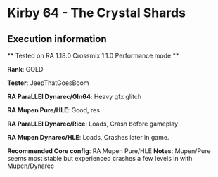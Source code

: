# Kirby 64 - The Crystal Shards 

## Execution information

** Tested on RA 1.18.0 Crossmix 1.1.0 Performance mode **

**Rank**: GOLD

**Tester**: JeepThatGoesBoom


**RA ParaLLEl Dynarec/Gln64**: Heavy gfx glitch

**RA Mupen Pure/HLE**: Good, res

**RA ParaLLEl Dynarec/Rice**: Loads, Crash before gameplay

**RA Mupen Dynarec/HLE**: Loads, Crashes later in game.

**Recommended Core config**: RA Mupen Pure/HLE
**Notes**: Mupen/Pure seems most stable but experienced crashes a few levels in with Mupen/Dynarec